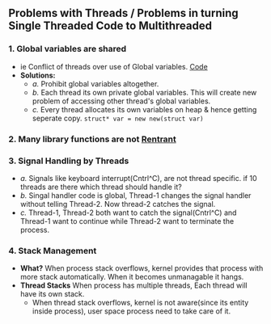 ## Problems with Threads / Problems in turning Single Threaded Code to Multithreaded
### 1. Global variables are shared
  - ie Conflict of threads over use of Global variables.  [Code](./Code/Global_Variables_are_shared.md)
  - **Solutions:**
    - *a.* Prohibit global variables altogether.
    - *b.* Each thread its own private global variables. This will create new problem of accessing other thread's global variables.
    - *c.* Every thread allocates its own variables on heap & hence getting seperate copy. `struct* var = new new(struct var)`

### 2. Many library functions are not [Rentrant](/Threads_Processes_IPC/Threads/Terms/)

### 3. Signal Handling by Threads
- *a.* Signals like keyboard interrupt(Cntrl^C), are not thread specific. if 10 threads are there which thread should handle it?
- *b.* Singal handler code is global, Thread-1 changes the signal handler without telling Thread-2. Now thread-2 catches the signal.
- *c.* Thread-1, Thread-2 both want to catch the signal(Cntrl^C) and Thread-1 want to continue while Thread-2 want to terminate the process.

### 4. Stack Management
- **What?** When process stack overflows, kernel provides that process with more stack automatically. When it becomes unmanagable it hangs.
- **Thread Stacks** When process has multiple threads, Each thread will have its own stack.
  - When thread stack overflows, kernel is not aware(since its entity inside process), user space process need to take care of it.
